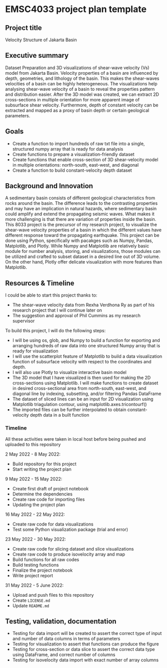 # EMSC4033 project plan template

## Project title
Velocity Structure of Jakarta Basin

## Executive summary

Dataset Preparation and 3D visualizations of shear-wave velocity (Vs) model from Jakarta Basin. Velocity properties of a basin are influenced by depth, geometries, and lithology of the basin. This makes the shear-waves velocities of a basin can be highly heterogeneous. The visualizations help analysing shear-wave velocity of a basin to reveal the properties pattern and distribution easier. After the 3D model was created, we can extract 2D cross-sections in multiple orientation for more apparent image of subsurface shear velocity. Furthermore, depth of constant velocity can be extracted and mapped as a proxy of basin depth or certain geological parameters. 

## Goals

- Create a function to import hundreds of raw txt file into a single, structured numpy array that is ready for data analysis
- Create functions to prepare a visualization-friendly dataset
- Create functions that enable cross-section of 3D shear-velocity model in multiple orientations: north-south, east-west, and diagonal
- Create a function to build constant-velocity depth dataset

## Background and Innovation  

A sedimentary basin consists of different geological characteristics from rocks around the basin. The difference leads to the contrasting properties and may have an implication in natural hazards, where sedimentary basin could amplify and extend the propagating seismic waves. What makes it more challenging is that there are variation of properties inside the basin. This 8033 project is the precursor of my research project, to visualize the shear-wave velocity properties of a basin in which the different values have different response toward the propagating earthquake. This project can be done using Python, specifically with pacakges such as Numpy, Pandas, Matplotlib, and Plotly. While Numpy and Matplotlib are relatively basic module for number analysis, storing, and visualizations, those modules can be utilized and crafted to subset dataset in a desired line out of 3D volume. On the other hand, Plotly offer delicate visualization with more features than Matplotlib.

## Resources & Timeline

I could be able to start this project thanks to:
- The shear-wave velocity data from Rexha Verdhona Ry as part of his research project that I will continue later on
- The suggestion and approval of Phil Cummins as my research supervisor

To build this project, I will do the following steps:
  - I will be using os, glob, and Numpy to build a function for exporting and arranging hundreds of raw data into one structured Numpy array that is ready for visualization
  - I will use the scatterplot feature of Matplotlib to build a data visualization function of subsurface velocity with respect to the coordinates and depth.
  - I will also use Plotly to visualize interactive basin model
  - The 3D model that I have visualized is then used for making the 2D cross-sections using Matplotlib. I will make functions to create dataset in desired cross-sectional area from north-south, east-west, and diagonal line by indexing, subsetting, and/or filtering Pandas DataFrame
  - The dataset of sliced lines can be an input for 2D visualization using Matplotlib triagulation contour, using matplotlib.axes.tricontourf()
  - The imported files can be further interpolated to obtain constant-velocity depth data in a built function

### Timeline
All these activities were taken in local host before being pushed and uploaded to this repository

2 May 2022 - 8 May 2022:
- Build repository for this project
- Start writing the project plan

9 May 2022 - 15 May 2022:
- Create first draft of project notebook
- Determine the dependencies
- Create raw code for importing files
- Updating the project plan

16 May 2022 - 22 May 2022:
- Create raw code for data visualizations
- Test some Python visualization package (trial and error)

23 May 2022 - 30 May 2022:
- Create raw code for slicing dataset and slice visualizations
- Create raw code to produce isovelocity array and map
- Build functions for all raw codes
- Build testing functions
- Finalize the project notebook
- Write project report

31 May 2022 - 5 June 2022:
- Upload and push files to this repository
- Create `LICENSE.md`
- Update `README.md`

## Testing, validation, documentation
- Testing for data import will be created to assert the correct type of input and number of data columns in terms of parameters
- Testing for visualization to assert that functions can produce the figure
- Testing for cross-section or data slice to assert the correct data type using DataFrame, and correct number of columns
- Testing for isovelocity data import with exact number of array columns

